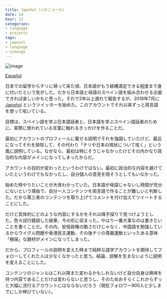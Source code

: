 ```yaml
---
title: Japoñol（ハポニョール）
date: 14
hour: 13
categories:
- language
- projects
tags:
- japonol
- language
- nihongo
---
```


![image](http://blog.agj.cl/wp-content/uploads/2020/10/japoñol-profile.png)

[Español](http://blog.agj.cl/2020/10/japonol/)

日本での留学からチリに帰って来た頃、日本語がもう結構満足できる程度まで身に付いたという気がした。だから日本語と母語のスペイン語を組み合わせる企画できれば楽しいかもと思った。それで2年以上遅れて報告するが、2018年7月に [Japoñol](https://twitter.com/haponyoru) というツイッターを始めた。このアカウントでそれ以来ずっと両言語を使って呟いている。<!-- more -->

目標は、スペイン語を学ぶ日本語話者と、日本語を学ぶスペイン語話者のために、実際に使われている言葉に触れるきっかけを作ることだ。

最初にアカウントのプロフィールに載せる説明でそれを強調していたけど、最近になってそれを排除して、その代わり「チリや日本の現状について呟く」という風に説明している。なぜなら、最初は特にそうじゃなかったけどその内かなり政治的な内容がメインになってしまったからだ。

アカウントの目的が変わったというわけではない。最初に政治的な内容を避けていたというわけでもなかったし、自分個人の意見を隠そうとしてもいなかった。

始めた時やりたいことが大体わかっていた。日本語が母語じゃないし時間が充分にないという理由で、自分一人コンテンツを両言語で作ることが難しいと判断した。だから第三者のコンテンツを取り上げてコメントを付け加えてツイートすることにした。

だけど具体的にどのような内容にするかをそれ以降手探りで見つけようとした。色々試行錯誤した結果、今の形に収まった。やはり一番大事なのは書きたいことを書くことだ。その内、安倍政権の酷さだけじゃなく、中国語を勉強しているからウイグル問題や香港民主運動、その後チリの尊厳運動といったある意味「極端」な題材がメインになってしまった。

だから、プロフィールの説明を変えた時まで純粋な語学アカウントを期待してフォローしてくれた人は少なくなかったと思う。結論、誤解を生まないように説明を変えることにした。

コンテンツのジャンルはこれ以降また変わるかもしれないけど自分自身は興味を持つ内容であることだけは変わらないと思うし、そのためおそらくこれからずっと大幅に流行るアカウントにはならないだろう（現在フォロワー900人と少しまでにしか伸びていない）。
